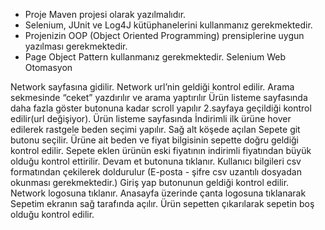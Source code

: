 - Proje Maven projesi olarak yazılmalıdır. 
- Selenium, JUnit ve Log4J kütüphanelerini kullanmanız gerekmektedir.
- Projenizin OOP (Object Oriented Programming) prensiplerine uygun yazılması gerekmektedir.
- Page Object Pattern kullanmanız gerekmektedir. Selenium Web Otomasyon

Network sayfasına gidilir.
Network url’nin geldiği kontrol edilir.
Arama sekmesinde “ceket” yazdırılır ve arama yaptırılır
Ürün listeme sayfasında daha fazla göster butonuna kadar scroll yapılır
2.sayfaya geçildiği kontrol edilir(url değişiyor).
Ürün listeme sayfasında İndirimli ilk ürüne hover edilerek rastgele beden seçimi yapılır.
Sağ alt köşede açılan Sepete git butonu seçilir.
Ürüne ait beden ve fiyat bilgisinin sepette doğru geldiği kontrol edilir.
Sepete eklen ürünün eski fiyatının indirimli fiyatından büyük olduğu kontrol ettirilir.
Devam et butonuna tıklanır.
Kullanıcı bilgileri csv formatından çekilerek doldurulur (E-posta - şifre csv uzantılı dosyadan okunması gerekmektedir.)
Giriş yap butonunun geldiği kontrol edilir.
Network logosuna tıklanır.
Anasayfa üzerinde çanta logosuna tıklanarak Sepetim ekranın sağ tarafında açılır.
Ürün sepetten çıkarılarak sepetin boş olduğu kontrol edilir.